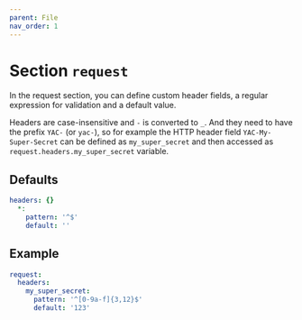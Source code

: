 ```yaml
---
parent: File
nav_order: 1
---
```


# Section `request`

In the request section, you can define custom header fields, a regular
expression for validation and a default value.

Headers are case-insensitive and `-` is converted to `_`. And they need to have
the prefix `YAC-` (or `yac-`), so for example the HTTP header field
`YAC-My-Super-Secret` can be defined as `my_super_secret` and then accessed as
`request.headers.my_super_secret` variable.

## Defaults

```yaml
headers: {}
  *:
    pattern: '^$'
    default: ''
```

## Example

```yaml
request:
  headers:
    my_super_secret:
      pattern: '^[0-9a-f]{3,12}$'
      default: '123'
```
